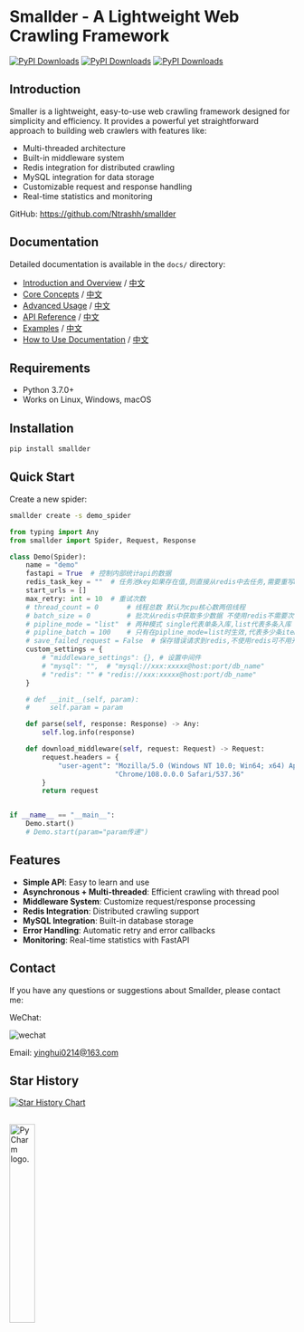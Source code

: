 # Smallder - A Lightweight Web Crawling Framework
[![PyPI Downloads](https://static.pepy.tech/badge/smallder)](https://pepy.tech/projects/smallder)  [![PyPI Downloads](https://static.pepy.tech/badge/smallder/month)](https://pepy.tech/projects/smallder) [![PyPI Downloads](https://static.pepy.tech/badge/smallder/week)](https://pepy.tech/projects/smallder)

## Introduction

Smaller is a lightweight, easy-to-use web crawling framework designed for simplicity and efficiency. It provides a powerful yet straightforward approach to building web crawlers with features like:

- Multi-threaded architecture
- Built-in middleware system
- Redis integration for distributed crawling
- MySQL integration for data storage
- Customizable request and response handling
- Real-time statistics and monitoring

GitHub: https://github.com/Ntrashh/smallder

## Documentation

Detailed documentation is available in the `docs/` directory:

- [Introduction and Overview](docs/README.md) / [中文](docs/README_zh.md)
- [Core Concepts](docs/core-concepts.md) / [中文](docs/core-concepts_zh.md)
- [Advanced Usage](docs/advanced-usage.md) / [中文](docs/advanced-usage_zh.md)
- [API Reference](docs/api-reference.md) / [中文](docs/api-reference_zh.md)
- [Examples](docs/examples.md) / [中文](docs/examples_zh.md)
- [How to Use Documentation](docs/how-to-use-docs.md) / [中文](docs/how-to-use-docs_zh.md)



## Requirements
- Python 3.7.0+
- Works on Linux, Windows, macOS

## Installation
```bash
pip install smallder
```

## Quick Start

Create a new spider:
```bash
smallder create -s demo_spider
```

```python
from typing import Any
from smallder import Spider, Request, Response

class Demo(Spider):
    name = "demo"
    fastapi = True  # 控制内部统计api的数据
    redis_task_key = ""  # 任务池key如果存在值,则直接从redis中去任务,需要重写make_request_for_redis
    start_urls = []
    max_retry: int = 10  # 重试次数
    # thread_count = 0       # 线程总数 默认为cpu核心数两倍线程
    # batch_size = 0         # 批次从redis中获取多少数据 不使用redis不需要次参数
    # pipline_mode = "list"  # 两种模式 single代表单条入库,list代表多条入库 默认为single
    # pipline_batch = 100    # 只有在pipline_mode=list时生效,代表多少条item进入pipline,默认100
    # save_failed_request = False  # 保存错误请求到redis,不使用redis可不用开启
    custom_settings = {
        # "middleware_settings": {}, # 设置中间件
        # "mysql": "",  # "mysql://xxx:xxxxx@host:port/db_name"
        # "redis": "" # "redis://xxx:xxxxx@host:port/db_name"
    }

    # def __init__(self, param):
    #     self.param = param

    def parse(self, response: Response) -> Any:
        self.log.info(response)

    def download_middleware(self, request: Request) -> Request:
        request.headers = {
            "user-agent": "Mozilla/5.0 (Windows NT 10.0; Win64; x64) AppleWebKit/537.36 (KHTML, like Gecko) "
                          "Chrome/108.0.0.0 Safari/537.36"
        }
        return request


if __name__ == "__main__":
    Demo.start()
    # Demo.start(param="param传递")

```





## Features

- **Simple API**: Easy to learn and use
- **Asynchronous + Multi-threaded**: Efficient crawling with thread pool
- **Middleware System**: Customize request/response processing
- **Redis Integration**: Distributed crawling support
- **MySQL Integration**: Built-in database storage
- **Error Handling**: Automatic retry and error callbacks
- **Monitoring**: Real-time statistics with FastAPI

## Contact

If you have any questions or suggestions about Smallder, please contact me:

WeChat:

![wechat](https://user-images.githubusercontent.com/109586486/210029580-4bb2f7bb-ed19-4971-ad0a-788aa659e2ff.jpg)

Email: yinghui0214@163.com


## Star History

[![Star History Chart](https://api.star-history.com/svg?repos=Ntrashh/smallder&type=Date)](https://star-history.com/#Ntrashh/smallder&Date)


##
<img src="https://resources.jetbrains.com/storage/products/company/brand/logos/PyCharm.png" alt="PyCharm logo."  width="30%" >